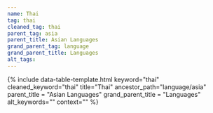 ```yaml
---
name: Thai
tag: thai
cleaned_tag: thai
parent_tag: asia
parent_title: Asian Languages
grand_parent_tag: language
grand_parent_title: Languages
alt_tags: 
---
```


{% include data-table-template.html 
  keyword="thai" 
  cleaned_keyword="thai" 
  title="Thai"
  ancestor_path="language/asia" 
  parent_title = "Asian Languages"
  grand_parent_title = "Languages"
  alt_keywords=""
  context=""
%}

